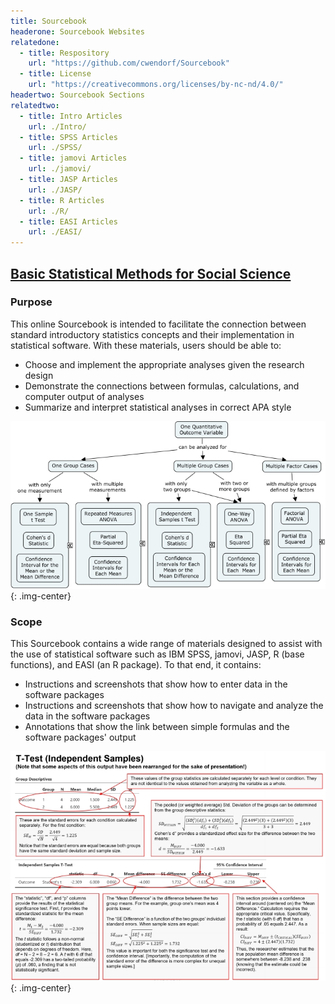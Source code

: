 ```yaml
---
title: Sourcebook
headerone: Sourcebook Websites
relatedone:
  - title: Respository
    url: "https://github.com/cwendorf/Sourcebook"
  - title: License
    url: "https://creativecommons.org/licenses/by-nc-nd/4.0/"
headertwo: Sourcebook Sections
relatedtwo:
  - title: Intro Articles
    url: ./Intro/
  - title: SPSS Articles
    url: ./SPSS/
  - title: jamovi Articles
    url: ./jamovi/
  - title: JASP Articles
    url: ./JASP/
  - title: R Articles
    url: ./R/
  - title: EASI Articles
    url: ./EASI/
---
```


## [Basic Statistical Methods for Social Science](./index.md)

### Purpose

This online Sourcebook is intended to facilitate the connection between standard introductory statistics concepts and their implementation in statistical software. With these materials, users should be able to:

- Choose and implement the appropriate analyses given the research design
- Demonstrate the connections between formulas, calculations, and computer output of analyses
- Summarize and interpret statistical analyses in correct APA style

![Decision tree diagram for common statistical analyses](assets/images/DecisionTree.jpg){: .img-center}

### Scope

This Sourcebook contains a wide range of materials designed to assist with the use of statistical software such as IBM SPSS, jamovi, JASP, R (base functions), and EASI (an R package). To that end, it contains:

- Instructions and screenshots that show how to enter data in the software packages
- Instructions and screenshots that show how to navigate and analyze the data in the software packages
- Annotations that show the link between simple formulas and the software packages' output

![Sample annotated output from this Sourcebook](assets/images/AnnotatedOutput.jpg){: .img-center}
